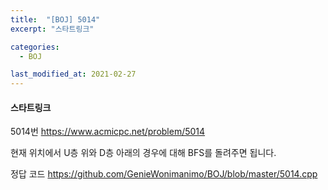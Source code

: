 ```yaml
---
title:  "[BOJ] 5014"
excerpt: "스타트링크"

categories:
  - BOJ

last_modified_at: 2021-02-27
---
```


#### 스타트링크

5014번 <https://www.acmicpc.net/problem/5014>

현재 위치에서 U층 위와 D층 아래의 경우에 대해 BFS를 돌려주면 됩니다.

정답 코드 <https://github.com/GenieWonimanimo/BOJ/blob/master/5014.cpp>